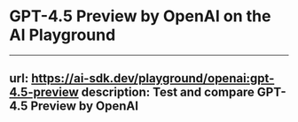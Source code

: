 # GPT-4.5 Preview by OpenAI on the AI Playground


---
url: https://ai-sdk.dev/playground/openai:gpt-4.5-preview
description: Test and compare GPT-4.5 Preview by OpenAI
---
